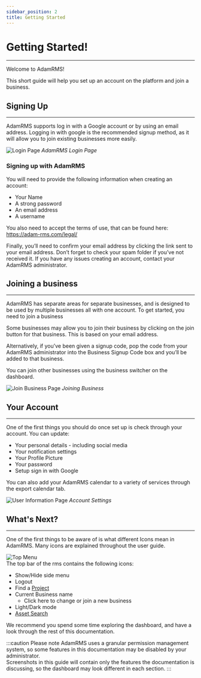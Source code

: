```yaml
---
sidebar_position: 2
title: Getting Started
---
```


# Getting Started!
---

Welcome to AdamRMS!

This short guide will help you set up an account on the platform and join a business.

## Signing Up
---
AdamRMS supports log in with a Google account or by using an email address. Logging in with google is the recommended signup method, as it will allow you to join existing businesses more easily.

![Login Page](/img/tutorial/base/gettingStarted-login.png "AdamRMS Login Page")
*AdamRMS Login Page*


### Signing up with AdamRMS

You will need to provide the following information when creating an account:
- Your Name
- A strong password
- An email address
- A username

You also need to accept the terms of use, that can be found here: https://adam-rms.com/legal/

Finally, you’ll need to confirm your email address by clicking the link sent to your email address. Don’t forget to check your spam folder if you’ve not received it.
If you have any issues creating an account, contact your AdamRMS administrator.

## Joining a business
---
AdamRMS has separate areas for separate businesses, and is designed to be used by multiple businesses all with one account. To get started, you need to join a business

Some businesses may allow you to join their business by clicking on the join button for that business. This is based on your email address.

Alternatively, if you’ve been given a signup code, pop the code from your AdamRMS administrator into the Business Signup Code box and you’ll be added to that business.

You can join other businesses using the business switcher on the dashboard.

![Join Business Page](/img/tutorial/base/gettingStarted-joinBusiness.png)
*Joining Business*

## Your Account
---
One of the first things you should do once set up is check through your account.
You can update:
- Your personal details - including social media
- Your notification settings
- Your Profile Picture
- Your password
- Setup sign in with Google

You can also add your AdamRMS calendar to a variety of services through the export calendar tab.

![User Information Page](/img/tutorial/base/gettingStarted-user.png "Account Settings")
*Account Settings*

## What's Next?
---
One of the first things to be aware of is what different Icons mean in AdamRMS. Many icons are explained throughout the
user guide.  

![Top Menu](/img/tutorial/base/start-menu.png "Top Navigation Bar")  
The top bar of the rms contains the following icons:
- Show/Hide side menu
- Logout
- Find a [Project](projects)
- Current Business name 
  - Click here to change or join a new business
- Light/Dark mode
- [Asset Search](assets/finding-assets)


We recommend you spend some time exploring the dashboard, and have a look through the rest of this documentation.

:::caution Please note
AdamRMS uses a granular permission management system, so some features in this documentation may be disabled by your administrator.   
Screenshots in this guide will contain only the features the documentation is discussing, so the dashboard may look different in each section.
:::